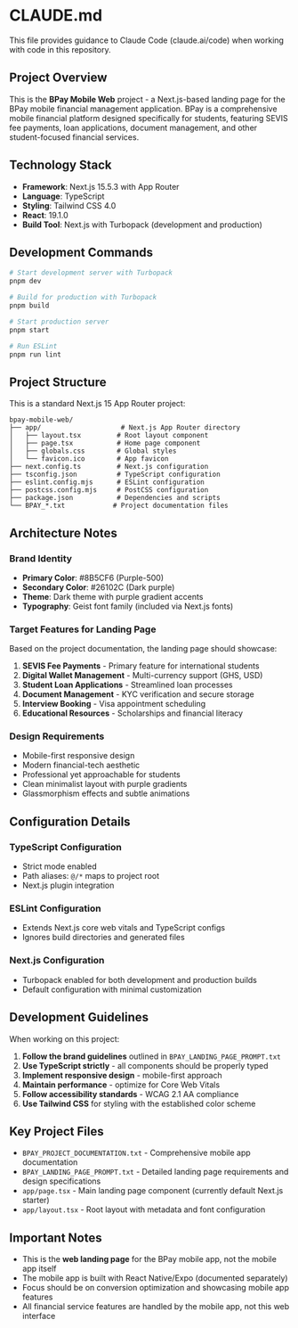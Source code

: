 # CLAUDE.md

This file provides guidance to Claude Code (claude.ai/code) when working with code in this repository.

## Project Overview

This is the **BPay Mobile Web** project - a Next.js-based landing page for the BPay mobile financial management application. BPay is a comprehensive mobile financial platform designed specifically for students, featuring SEVIS fee payments, loan applications, document management, and other student-focused financial services.

## Technology Stack

- **Framework**: Next.js 15.5.3 with App Router
- **Language**: TypeScript
- **Styling**: Tailwind CSS 4.0
- **React**: 19.1.0
- **Build Tool**: Next.js with Turbopack (development and production)

## Development Commands

```bash
# Start development server with Turbopack
pnpm dev

# Build for production with Turbopack
pnpm build

# Start production server
pnpm start

# Run ESLint
pnpm run lint
```

## Project Structure

This is a standard Next.js 15 App Router project:

```
bpay-mobile-web/
├── app/                    # Next.js App Router directory
│   ├── layout.tsx         # Root layout component
│   ├── page.tsx           # Home page component
│   ├── globals.css        # Global styles
│   └── favicon.ico        # App favicon
├── next.config.ts         # Next.js configuration
├── tsconfig.json          # TypeScript configuration
├── eslint.config.mjs      # ESLint configuration
├── postcss.config.mjs     # PostCSS configuration
├── package.json           # Dependencies and scripts
└── BPAY_*.txt            # Project documentation files
```

## Architecture Notes

### Brand Identity
- **Primary Color**: #8B5CF6 (Purple-500)
- **Secondary Color**: #26102C (Dark purple)
- **Theme**: Dark theme with purple gradient accents
- **Typography**: Geist font family (included via Next.js fonts)

### Target Features for Landing Page
Based on the project documentation, the landing page should showcase:

1. **SEVIS Fee Payments** - Primary feature for international students
2. **Digital Wallet Management** - Multi-currency support (GHS, USD)
3. **Student Loan Applications** - Streamlined loan processes
4. **Document Management** - KYC verification and secure storage
5. **Interview Booking** - Visa appointment scheduling
6. **Educational Resources** - Scholarships and financial literacy

### Design Requirements
- Mobile-first responsive design
- Modern financial-tech aesthetic
- Professional yet approachable for students
- Clean minimalist layout with purple gradients
- Glassmorphism effects and subtle animations

## Configuration Details

### TypeScript Configuration
- Strict mode enabled
- Path aliases: `@/*` maps to project root
- Next.js plugin integration

### ESLint Configuration
- Extends Next.js core web vitals and TypeScript configs
- Ignores build directories and generated files

### Next.js Configuration
- Turbopack enabled for both development and production builds
- Default configuration with minimal customization

## Development Guidelines

When working on this project:

1. **Follow the brand guidelines** outlined in `BPAY_LANDING_PAGE_PROMPT.txt`
2. **Use TypeScript strictly** - all components should be properly typed
3. **Implement responsive design** - mobile-first approach
4. **Maintain performance** - optimize for Core Web Vitals
5. **Follow accessibility standards** - WCAG 2.1 AA compliance
6. **Use Tailwind CSS** for styling with the established color scheme

## Key Project Files

- `BPAY_PROJECT_DOCUMENTATION.txt` - Comprehensive mobile app documentation
- `BPAY_LANDING_PAGE_PROMPT.txt` - Detailed landing page requirements and design specifications
- `app/page.tsx` - Main landing page component (currently default Next.js starter)
- `app/layout.tsx` - Root layout with metadata and font configuration

## Important Notes

- This is the **web landing page** for the BPay mobile app, not the mobile app itself
- The mobile app is built with React Native/Expo (documented separately)
- Focus should be on conversion optimization and showcasing mobile app features
- All financial service features are handled by the mobile app, not this web interface